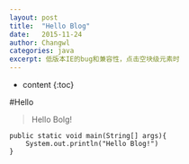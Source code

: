 ```yaml
---
layout: post
title:  "Hello Blog"
date:   2015-11-24
author: Changwl
categories: java
excerpt: 低版本IE的bug和兼容性，点击空块级元素时
---
```


* content
{:toc}

#Hello
    
> Hello Bolg!

	public static void main(String[] args){
		System.out.println("Hello Blog!")
	}